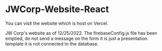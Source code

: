 # JWCorp-Website-React


You can visit the website which is host on Vercel.

JW Corp's website as of 12/25/2022.
The firebaseConfig.js file has been emptied, do not send a message on the form it is just a presentation template it is not connected to the database.
